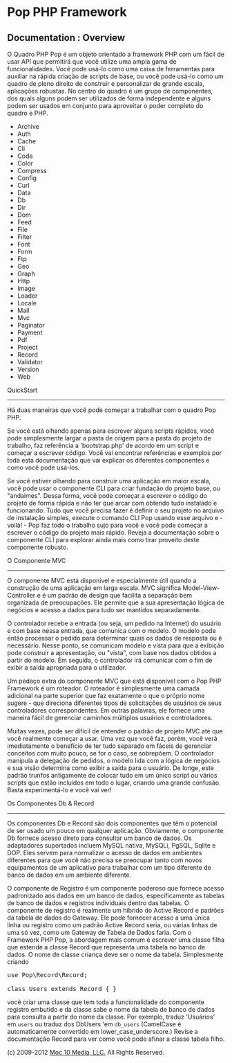 Pop PHP Framework
=================

Documentation : Overview
------------------------

O Quadro PHP Pop é um objeto orientado a framework PHP com um fácil de usar API que permitirá que você utilize uma ampla gama de funcionalidades. Você pode usá-lo como uma caixa de ferramentas para auxiliar na rápida criação de scripts de base, ou você pode usá-lo como um quadro de pleno direito de construir e personalizar de grande escala, aplicações robustas. No centro do quadro é um grupo de componentes, dos quais alguns podem ser utilizados de forma independente e alguns podem ser usados ​​em conjunto para aproveitar o poder completo do quadro e PHP.


* Archive
* Auth
* Cache
* Cli
* Code
* Color
* Compress
* Config
* Curl
* Data
* Db
* Dir
* Dom
* Feed
* File
* Filter
* Font
* Form
* Ftp
* Geo
* Graph
* Http
* Image
* Loader
* Locale
* Mail
* Mvc
* Paginator
* Payment
* Pdf
* Project
* Record
* Validator
* Version
* Web

QuickStart

----------

Há duas maneiras que você pode começar a trabalhar com o quadro Pop PHP.


Se você está olhando apenas para escrever alguns scripts rápidos, você pode simplesmente largar a pasta de origem para a pasta do projeto de trabalho, faz referência a 'bootstrap.php' de acordo em um script e começar a escrever código. Você vai encontrar referências e exemplos por toda esta documentação que vai explicar os diferentes componentes e como você pode usá-los.


Se você estiver olhando para construir uma aplicação em maior escala, você pode usar o componente CLI para criar fundação do projeto base, ou "andaimes". Dessa forma, você pode começar a escrever o código do projeto de forma rápida e não ter que arcar com obtendo tudo instalado e funcionando. Tudo que você precisa fazer é definir o seu projeto no arquivo de instalação simples, execute o comando CLI Pop usando esse arquivo e - voilà! - Pop faz todo o trabalho sujo para você e você pode começar a escrever o código do projeto mais rápido. Reveja a documentação sobre o componente CLI para explorar ainda mais como tirar proveito deste componente robusto.

O Componente MVC

-----------------

O componente MVC está disponível e especialmente útil quando a construção de uma aplicação em larga escala. MVC significa Model-View-Controller e é um padrão de design que facilita a separação bem organizada de preocupações. Ele permite que a sua apresentação lógica de negócios e acesso a dados para tudo ser mantidos separadamente.


O controlador recebe a entrada (ou seja, um pedido na Internet) do usuário e com base nessa entrada, que comunica com o modelo. O modelo pode então processar o pedido para determinar quais os dados de resposta ou é necessário. Nesse ponto, se comunicam modelo e vista para que a exibição pode construir a apresentação, ou "vista", com base nos dados obtidos a partir do modelo. Em seguida, o controlador irá comunicar com o fim de exibir a saída apropriada para o utilizador.

Um pedaço extra do componente MVC que está disponível com o Pop PHP Framework é um roteador. O roteador é simplesmente uma camada adicional na parte superior que faz exatamente o que o próprio nome sugere - que direciona diferentes tipos de solicitações de usuários de seus controladores correspondentes. Em outras palavras, ele fornece uma maneira fácil de gerenciar caminhos múltiplos usuários e controladores.

Muitas vezes, pode ser difícil de entender o padrão de projeto MVC até que você realmente começar a usar. Uma vez que você faz, porém, você verá imediatamente o benefício de ter tudo separado em fáceis de gerenciar conceitos com muito pouco, se for o caso, se sobrepõem. O controlador manipula a delegação de pedidos, o modelo lida com a lógica de negócios e sua visão determina como exibir a saída para o usuário. De longe, este padrão trunfos antigamente de colocar tudo em um único script ou vários scripts que estão incluídos em todo o lugar, criando uma grande confusão. Basta experimentá-lo e você vai ver!


Os Componentes Db & Record

--------------------------

Os componentes Db e Record são dois componentes que têm o potencial de ser usado um pouco em qualquer aplicação. Obviamente, o componente Db fornece acesso direto para consultar um banco de dados. Os adaptadores suportados incluem MySQL nativa, MySQLi, PgSQL, Sqlite e DOP. Eles servem para normalizar o acesso de dados em ambientes diferentes para que você não precisa se preocupar tanto com novos equipamentos de um aplicativo para trabalhar com um tipo diferente de banco de dados em um ambiente diferente.


O componente de Registro é um componente poderoso que fornece acesso padronizado aos dados em um banco de dados, especificamente as tabelas de banco de dados e registros individuais dentro das tabelas. O componente de registro é realmente um híbrido do Active Record e padrões da tabela de dados do Gateway. Ele pode fornecer acesso a uma única linha ou registro como um padrão Active Record seria, ou várias linhas de uma só vez, como um Gateway de Tabela de Dados faria. Com o Framework PHP Pop, a abordagem mais comum é escrever uma classe filha que estende a classe Record que representa uma tabela no banco de dados. O nome de classe criança deve ser o nome da tabela. Simplesmente criando


<pre>
use Pop\Record\Record;

class Users extends Record { }
</pre>

você criar uma classe que tem toda a funcionalidade do componente registro embutido e da classe sabe o nome da tabela de banco de dados para consulta a partir do nome da classe. Por exemplo, traduz 'Usuários' em `users` ou traduz dos DbUsers 'em `db_users` (CamelCase é automaticamente convertido em lower_case_underscore.) Revise a documentação Record para ver como você pode afinar a classe tabela filho.

(c) 2009-2012 [Moc 10 Media, LLC.](http://www.moc10media.com) All Rights Reserved.
